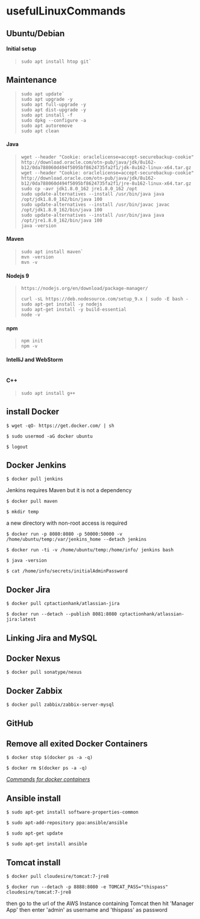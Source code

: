 # usefulLinuxCommands

## Ubuntu/Debian

#### Initial setup

> ```
> sudo apt install htop git`
> ```

## Maintenance

> ```
> sudo apt update`
> sudo apt upgrade -y
> sudo apt full-upgrade -y
> sudo apt dist-upgrade -y
> sudo apt install -f
> sudo dpkg --configure -a
> sudo apt autoremove
> sudo apt clean
> ```

#### Java

> ```
> wget --header "Cookie: oraclelicense=accept-securebackup-cookie" http://download.oracle.com/otn-pub/java/jdk/8u162-b12/0da788060d494f5095bf8624735fa2f1/jdk-8u162-linux-x64.tar.gz
> wget --header "Cookie: oraclelicense=accept-securebackup-cookie" http://download.oracle.com/otn-pub/java/jdk/8u162-b12/0da788060d494f5095bf8624735fa2f1/jre-8u162-linux-x64.tar.gz
> sudo cp -avr jdk1.8.0_162 jre1.8.0_162 /opt
> sudo update-alternatives --install /usr/bin/java java /opt/jdk1.8.0_162/bin/java 100
> sudo update-alternatives --install /usr/bin/javac javac /opt/jdk1.8.0_162/bin/java 100
> sudo update-alternatives --install /usr/bin/java java /opt/jre1.8.0_162/bin/java 100
> java -version
> ```

#### Maven

> ```
> sudo apt install maven`
> mvn -version
> mvn -v
> ```

#### Nodejs 9

> ```
> https://nodejs.org/en/download/package-manager/
>
> curl -sL https://deb.nodesource.com/setup_9.x | sudo -E bash -
> sudo apt-get install -y nodejs
> sudo apt-get install -y build-essential
> node -v
> ```

#### npm

> ```
> npm init
> npm -v
> ```

#### IntelliJ and WebStorm

> ```
>
> ```

#### C++

> ```
> sudo apt install g++
> ```






## install Docker

`$ wget -qO- https://get.docker.com/ | sh`

`$ sudo usermod -aG docker ubuntu`

`$ logout`

## Docker Jenkins

`$ docker pull jenkins`

Jenkins requires Maven but it is not a dependency

`$ docker pull maven`

`$ mkdir temp`

a new directory with non-root access is required

`$ docker run -p 8080:8080 -p 50000:50000 -v /home/ubuntu/temp:/var/jenkins_home --detach jenkins`

`$ docker run -ti -v /home/ubuntu/temp:/home/info/ jenkins bash`

`$ java -version`

`$ cat /home/info/secrets/initialAdminPassword`

## Docker Jira

`$ docker pull cptactionhank/atlassian-jira`

`$ docker run --detach --publish 8081:8080 cptactionhank/atlassian-jira:latest`

## Linking Jira and MySQL

## Docker Nexus

`$ docker pull sonatype/nexus`

## Docker Zabbix

`$ docker pull zabbix/zabbix-server-mysql`

## GitHub

## Remove all exited Docker Containers

`$ docker stop $(docker ps -a -q)`

`$ docker rm $(docker ps -a -q)`

 *[Commands for docker containers](https://www.digitalocean.com/community/tutorials/how-to-remove-docker-images-containers-and-volumes)*
 
 ## Ansible install
 
`$ sudo apt-get install software-properties-common`

`$ sudo apt-add-repository ppa:ansible/ansible`

`$ sudo apt-get update`

`$ sudo apt-get install ansible`

## Tomcat install

`$ docker pull cloudesire/tomcat:7-jre8`

`$ docker run --detach -p 8888:8080 -e TOMCAT_PASS="thispass" cloudesire/tomcat:7-jre8`

then go to the url of the AWS Instance containing Tomcat then hit 'Manager App' then enter 'admin' as username and 'thispass' as password